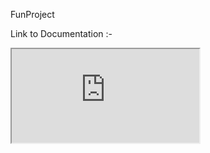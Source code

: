 FunProject

Link to Documentation :-




<iframe src="https://docs.google.com/document/d/e/2PACX-1vRu3Zbih84rwG4N6zGLIsWo0HY9PEY16nmn_1V28bl52vgbqjUNE46A0TS16YPT8AxMF8thvuGCgks/pub?embedded=true"></iframe>
                                                                                                                                
